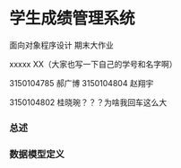 # 学生成绩管理系统

面向对象程序设计 期末大作业

xxxxx XX（大家也写一下自己的学号和名字啊）

3150104785 郝广博
3150104804 赵翔宇

3150104802 桂晓琬？？？为啥我回车这么大

### 总述



### 数据模型定义









